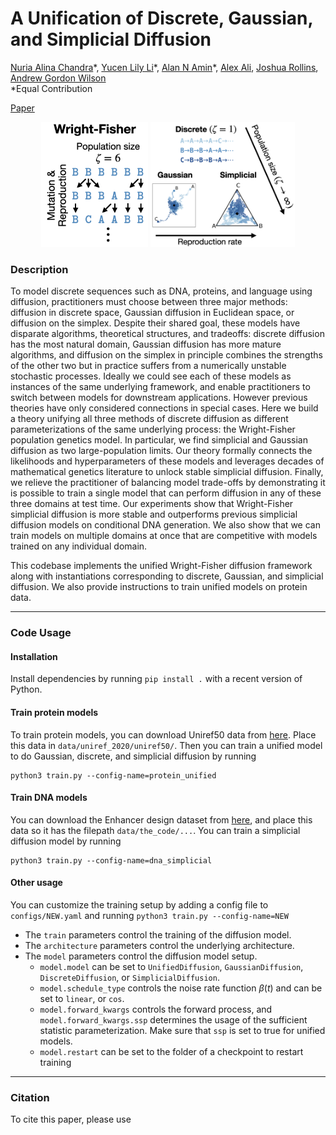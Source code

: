 # A Unification of Discrete, Gaussian, and Simplicial Diffusion

[Nuria Alina Chandra](https://nuriachandra.github.io/nchandra/)\*, [Yucen Lily Li](https://yucenli.github.io)\*, [Alan N Amin](https://alannawzadamin.github.io)\*, [Alex Ali](https://alexali04.github.io/), [Joshua Rollins](https://linktr.ee/bit_cryptic), [Andrew Gordon Wilson](https://cims.nyu.edu/~andrewgw/)   
\*Equal Contribution


[Paper]()

<p align="center">
  <img src="figures/wf.png" height="200" />
  <img src="figures/main_fig.png" height="200"/>
</p>

### Description
To model discrete sequences such as DNA, proteins, and language using diffusion, practitioners must choose between three major methods: diffusion in discrete space, Gaussian diffusion in Euclidean space, or diffusion on the simplex. Despite their shared goal, these models have disparate algorithms, theoretical structures, and tradeoffs: discrete diffusion has the most natural domain, Gaussian diffusion has more mature algorithms, and diffusion on the simplex in principle combines the strengths of the other two but in practice suffers from a numerically unstable stochastic processes. Ideally we could see each of these models as instances of the same underlying framework, and enable practitioners to switch between models for downstream applications. 
However previous theories have only considered connections in special cases.
Here we build a theory unifying all three methods of discrete diffusion as different parameterizations of the same underlying process: the Wright-Fisher population genetics model. 
In particular, we find simplicial and Gaussian diffusion as two large-population limits.
Our theory formally connects the likelihoods and hyperparameters of these models and leverages decades of mathematical genetics literature to unlock stable simplicial diffusion.
Finally, we relieve the practitioner of balancing model trade-offs by demonstrating it is possible to train a single model that can perform diffusion in any of these three domains at test time.
Our experiments show that Wright-Fisher simplicial diffusion is more stable and outperforms previous simplicial diffusion models on conditional DNA generation.
We also show that we can train models on multiple domains at once that are competitive with models trained on any individual domain.


This codebase implements the unified Wright-Fisher diffusion framework along with instantiations corresponding to discrete, Gaussian, and simplicial diffusion. We also provide instructions to train unified models on protein data.


----
### Code Usage

#### Installation

Install dependencies by running ```pip install .``` with a recent version of Python.

#### Train protein models

To train protein models, you can download Uniref50 data from [here](https://zenodo.org/records/6564798). Place this data in ```data/uniref_2020/uniref50/```.
Then you can train a unified model to do Gaussian, discrete, and simplicial diffusion by running 
```
python3 train.py --config-name=protein_unified
```


#### Train DNA models
You can download the Enhancer design dataset from [here](https://zenodo.org/records/10184648), and place this data so it has the filepath ```data/the_code/...```.
You can train a simplicial diffusion model by running
```
python3 train.py --config-name=dna_simplicial
```

#### Other usage

You can customize the training setup by adding a config file to ```configs/NEW.yaml``` and running ```python3 train.py --config-name=NEW```

- The ```train``` parameters control the training of the diffusion model.
- The ```architecture``` parameters control the underlying architecture.
- The ```model``` parameters control the diffusion model setup.
  - ```model.model``` can be set to ```UnifiedDiffusion```, ```GaussianDiffusion```, ```DiscreteDiffusion```, or ```SimplicialDiffusion```.   
  - ```model.schedule_type``` controls the noise rate function $\beta(t)$ and can be set to ```linear```, or ```cos```.
  - ```model.forward_kwargs``` controls the forward process, and ```model.forward_kwargs.ssp``` determines the usage of the sufficient statistic parameterization. Make sure that `ssp` is set to true for unified models.
  - ```model.restart``` can be set to the folder of a checkpoint to restart training


----


### Citation
To cite this paper, please use
```
```